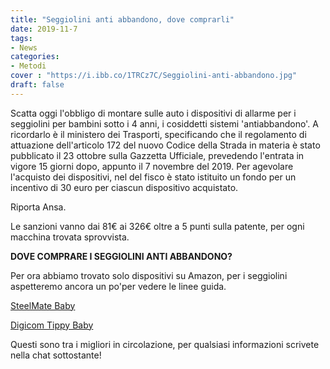 ```yaml
---
title: "Seggiolini anti abbandono, dove comprarli"
date: 2019-11-7
tags:
- News
categories:
- Metodi
cover : "https://i.ibb.co/1TRCz7C/Seggiolini-anti-abbandono.jpg"
draft: false
---
```


Scatta oggi l'obbligo di montare sulle auto i dispositivi di allarme per i seggiolini per bambini sotto i 4 anni, i cosiddetti sistemi 'antiabbandono'. 
A ricordarlo è il ministero dei Trasporti, specificando che il regolamento di attuazione dell'articolo 172 del nuovo Codice della Strada in materia è stato pubblicato il 23 ottobre sulla Gazzetta Ufficiale, prevedendo l'entrata in vigore 15 giorni dopo, appunto il 7 novembre del 2019. Per agevolare l'acquisto dei dispositivi, 
nel del fisco è stato istituito un fondo per un incentivo di 30 euro per ciascun dispositivo acquistato.

Riporta Ansa.

Le sanzioni vanno dai 81€ ai 326€ oltre a 5 punti sulla patente, per ogni macchina trovata sprovvista.

<strong>DOVE COMPRARE I SEGGIOLINI ANTI ABBANDONO?</strong>
 
Per ora abbiamo trovato solo dispositivi su Amazon, per i seggiolini aspetteremo ancora un po'per vedere le linee guida.

<a href="https://amzn.to/2JZKWjG">SteelMate Baby</a>

<a href="https://amzn.to/36B4kx8">Digicom Tippy Baby</a>

Questi sono tra i migliori in circolazione, per qualsiasi informazioni scrivete nella chat sottostante!

